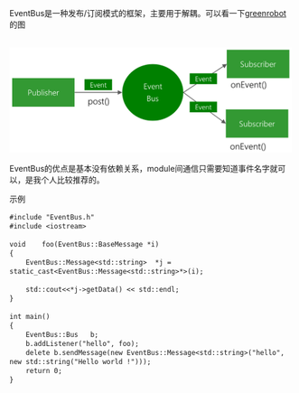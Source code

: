 EventBus是一种发布/订阅模式的框架，主要用于解耦。可以看一下[greenrobot](https://github.com/greenrobot/EventBus)的图

<br/>
<img src="https://github.com/greenrobot/EventBus/raw/master/EventBus-Publish-Subscribe.png" width="500" height="187"/>

EventBus的优点是基本没有依赖关系，module间通信只需要知道事件名字就可以，是我个人比较推荐的。

示例

```
#include "EventBus.h"
#include <iostream>

void    foo(EventBus::BaseMessage *i)
{
	EventBus::Message<std::string>  *j = static_cast<EventBus::Message<std::string>*>(i);

	std::cout<<*j->getData() << std::endl;
}

int main()
{
	EventBus::Bus   b;
	b.addListener("hello", foo);
	delete b.sendMessage(new EventBus::Message<std::string>("hello", new std::string("Hello world !")));
	return 0;
}

```

